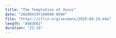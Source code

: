 ```yaml
---
title: "The Temptation of Jesus"
date: "20200419T100000-0500"
file: "https://cflcn.org/sermons/2020-04-19.m4a"
length: "8903661"
duration: "22:16"
---
```

